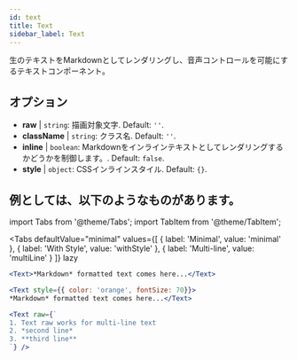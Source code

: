 ```yaml
---
id: text 
title: Text
sidebar_label: Text
---
```


生のテキストをMarkdownとしてレンダリングし、音声コントロールを可能にするテキストコンポーネント。

## オプション

* __raw__ | `string`: 描画対象文字. Default: `''`.
* __className__ | `string`: クラス名. Default: `''`.
* __inline__ | `boolean`: Markdownをインラインテキストとしてレンダリングするかどうかを制御します。. Default: `false`.
* __style__ | `object`: CSSインラインスタイル. Default: `{}`.


## 例としては、以下のようなものがあります。


import Tabs from '@theme/Tabs';
import TabItem from '@theme/TabItem';

<Tabs
    defaultValue="minimal"
    values={[
        { label: 'Minimal', value: 'minimal' },
        { label: 'With Style', value: 'withStyle' },
        { label: 'Multi-line', value: 'multiLine' }
    ]}
    lazy
>
<TabItem value="minimal">

```jsx live
<Text>*Markdown* formatted text comes here...</Text>
```

</TabItem>

<TabItem value="withStyle">

```jsx live
<Text style={{ color: 'orange', fontSize: 70}}>
*Markdown* formatted text comes here...</Text>
```
</TabItem>

<TabItem value="multiLine">

```jsx live
<Text raw={`
1. Text raw works for multi-line text
2. *second line*
3. **third line**
`} />
```
</TabItem>

</Tabs>

